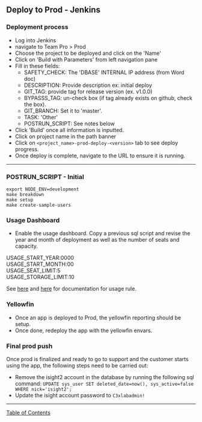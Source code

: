 ## Deploy to Prod - Jenkins

### Deployment process
- Log into Jenkins
- navigate to Team Pro > Prod
- Choose the project to be deployed and click on the 'Name'
- Click on 'Build with Parameters' from left navigation pane
- Fill in these fields:
  - SAFETY_CHECK: The 'DBASE' INTERNAL IP address (from Word doc)
  - DESCRIPTION: Provide description ex: initial deploy
  - GIT_TAG: provide tag for release version (ex. v1.0.0)
  - BYPASSS_TAG: un-check box  (if tag already exists on github, check the box).
  - GIT_BRANCH: Set it to 'master'.
  - TASK: 'Other'
  - POSTRUN_SCRIPT: See notes below
- Click 'Build' once all information is inputted.
- Click on project name in the path banner
- Click on `<project_name>-prod-deploy-<version>` tab to see deploy progress.
- Once deploy is complete, navigate to the URL to ensure it is running.
***

### POSTRUN_SCRIPT - Initial
```
export NODE_ENV=development
make breakdown
make setup
make create-sample-users
```

### Usage Dashboard
- Enable the usage dashboard. Copy a previous sql script and revise the year and month of deployment as well as the number of seats and capacity.

USAGE_START_YEAR:0000 \
USAGE_START_MONTH:00 \
USAGE_SEAT_LIMIT:5 \
USAGE_STORAGE_LIMIT:10

See [here](https://github.com/i-Sight/config_pro_base_v5/blob/4766c852c012c6dc7b4331dff0ed84de35bb646a/script/generate/usage-rule.js) and [here](https://github.com/i-Sight/config_pro_base_v5/wiki/Populate-Usage-Rule) for documentation for usage rule.

### Yellowfin
- Once an app is deployed to Prod, the yellowfin reporting should be setup.
- Once done, redeploy the app with the yellowfin envars. 

### Final prod push
Once prod is finalized and ready to go to support and the customer starts using the app, the following steps need to be carried out:
- Remove the isight2 account in the database by running the following sql command: `UPDATE sys_user SET deleted_date=now(), sys_active=false WHERE nick='isight2';`
- Update the isight account password to `C3xlabadmin!`


***
[Table of Contents](../README.md)